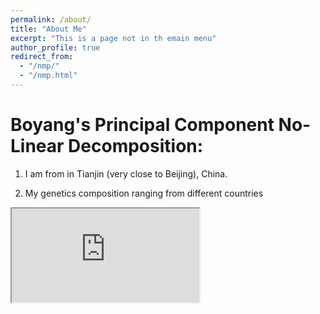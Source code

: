 ```yaml
---
permalink: /about/
title: "About Me"
excerpt: "This is a page not in th emain menu"
author_profile: true
redirect_from: 
  - "/nmp/"
  - "/nmp.html"
---
```


Boyang's Principal Component No-Linear Decomposition:
======
1. I am from in Tianjin (very close to Beijing), China.


2. My genetics composition ranging from different countries
<html>
<iframe title="Genetics Composition" src="https://you.23andme.com/published/reports/1abd3b10b8134130a349dd11afaa785f/?share_id=744b85cf7e9442e9"></iframe>
</html>

